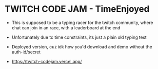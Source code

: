 # TWITCH CODE JAM - TimeEnjoyed

- This is supposed to be a typing racer for the twitch community, where chat can join in an race, with a leaderboard at the end
- Unfortunately due to time constraints, its just a plain old typing test


- Deployed version, cuz idk how you'd download and demo without the auth-id/secret
- https://twitch-codejam.vercel.app/
